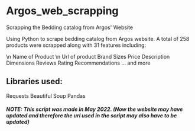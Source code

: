 # Argos_web_scrapping
Scrapping the Bedding catalog from Argos' Website

Using Python to scrape bedding catalog from Argos website.
A total of 258 products were scrapped along with 31 features including:

\n Name of Product
\n Url of product
Brand
Sizes
Price
Description
Dimensions
Reviews
Rating
Recommendations
... and more

## Libraries used:

Requests
Beautiful Soup
Pandas


##### NOTE: This script was made in May 2022. (Now the website may have updated and therefore the url used in the script may also have to be updated)
